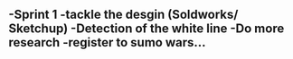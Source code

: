 -Sprint 1
-tackle the desgin (Soldworks/ Sketchup)
-Detection of the white line
-Do more research
-register to sumo wars...
-
